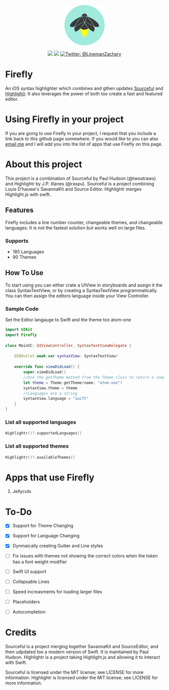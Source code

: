 <p align="center">
    <img src="/Icon.png" alt="Firefly logo" width="128" maxHeight=“128" />
</p>

<p align="center">
    <img src="https://img.shields.io/badge/iOS-13.0+-green.svg" />
    <img src="https://img.shields.io/badge/Swift-5.3-orange.svg" />
    <a href="https://twitter.com/LinemanZachary">
        <img src="https://img.shields.io/badge/Contact-@LinemanZachary-blue.svg?style=flat" alt="Twitter: @LinemanZachary" />
    </a>
</p>

# Firefly
An iOS syntax highlighter which combines and gthen updates [Sourceful](https://github.com/twostraws/Sourceful) and [Highlightr](https://github.com/raspu/Highlightr). It also leverages the power of both too create a fast and featured editor.

# Using Firefly in your project
If you are going to use Firefly in your project, I request that you include a link back to this github page somewhere. If you would like to you can also [email me](mailto:zachary.lineman@gmail.com) and I will add you into the list of apps that use Firefly on this page.

# About this project
This project is a combination of Sourceful by Paul Hudson (@twostraws) and Highlightr by J.P. Illanes (@raspu). Sourceful is a project combining Louis D’hauwe's SavannaKit and Source Editor. Highlightr merges Highlight.js with swift.

## Features
Firefly includes a line number counter, changeable themes, and changeable languages. It is not the fastest solution but works well on large files.

### Supports
* 185 Languages
* 90 Themes

## How To Use
To start using you can either crate a UIView in storyboards and assign it the class SyntaxTextView, or by creating a SyntaxTextView programmatically. You can then assign the editors language inside your View Controller.

### Sample Code
Set the Editor langauge to Swift and the theme too atom-one
```swift
import UIKit
import Firefly

class MainVC: UIViewController, SyntaxTextViewDelegate {

    @IBOutlet weak var syntaxView: SyntaxTextView!
    
    override func viewDidLoad() {
        super.viewDidLoad()
        //Use the getTheme method from the Theme class to return a compatible theme that can assigned to the editor theme.
        let theme = Theme.getTheme(name: "atom-one")
        syntaxView.theme = theme
        //Languages are a string
        syntaxView.language = "swift"
    }
}
```
### List all supported languages
```swift
Highlightr()?.supportedLanguages()
```
### List all supported themes
```swift
Highlightr()?.availableThemes()
```

# Apps that use Firefly
1. Jellycuts

# To-Do
- [x] Support for Theme Changing

- [x] Support for Language Changing

- [x] Dynmaically creating Gutter and Line styles

- [ ] Fix issues with themes not showing the correct colors when the token has a font weight modifier

- [ ] Swift UI support

- [ ] Collapsable Lines

- [ ] Speed increasments for loading larger files

- [ ] Placeholders

- [ ] Autocompletion

# Credits
Sourceful is a project merging together SavannaKit and SourceEditor, and then udpdated too a modern version of Swift. It is maintained by Paul Hudson.
Highlightr is a project taking Highlight.js and allowing it to interact with Swift.

Sourceful is licensed under the MIT license; see LICENSE for more information.
Highlightr is licensed under the MIT license; see LICENSE for more information.
